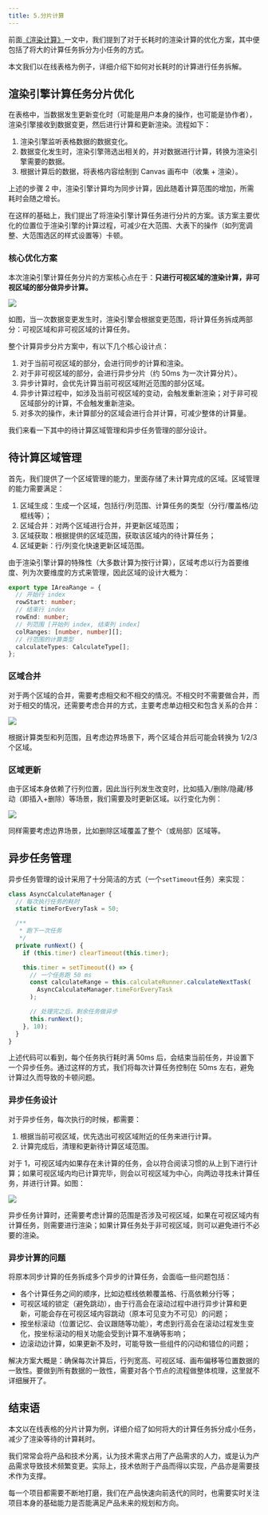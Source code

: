 ```yaml
---
title: 5.分片计算
---
```


前面[《渲染计算》](./render-engine-calculate.md)一文中，我们提到了对于长耗时的渲染计算的优化方案，其中便包括了将大的计算任务拆分为小任务的方式。

本文我们以在线表格为例子，详细介绍下如何对长耗时的计算进行任务拆解。

<!--more-->

## 渲染引擎计算任务分片优化

在表格中，当数据发生更新变化时（可能是用户本身的操作，也可能是协作者），渲染引擎接收到数据变更，然后进行计算和更新渲染。流程如下：

1. 渲染引擎监听表格数据的数据变化。
2. 数据变化发生时，渲染引擎筛选出相关的，并对数据进行计算，转换为渲染引擎需要的数据。
3. 根据计算后的数据，将表格内容绘制到 Canvas 画布中（收集 + 渲染）。

上述的步骤 2 中，渲染引擎计算均为同步计算，因此随着计算范围的增加，所需耗时会随之增长。

在这样的基础上，我们提出了将渲染引擎计算任务进行分片的方案。该方案主要优化的位置位于渲染引擎的计算过程，可减少在大范围、大表下的操作（如列宽调整、大范围选区的样式设置等）卡顿。

### 核心优化方案

本次渲染引擎计算任务分片的方案核心点在于：**只进行可视区域的渲染计算，非可视区域的部分做异步计算。**

![](https://github-imglib-1255459943.cos.ap-chengdu.myqcloud.com/render-splitter-calculate-4.jpg)

如图，当一次数据变更发生时，渲染引擎会根据变更范围，将计算任务拆成两部分：可视区域和非可视区域的计算任务。

整个计算异步分片方案中，有以下几个核心设计点：

1. 对于当前可视区域的部分，会进行同步的计算和渲染。
2. 对于非可视区域的部分，会进行异步分片（约 50ms 为一次计算分片）。
3. 异步计算时，会优先计算当前可视区域附近范围的部分区域。
4. 异步计算过程中，如涉及当前可视区域的变动，会触发重新渲染；对于非可视区域部分的计算，不会触发重新渲染。
5. 对多次的操作，未计算部分的区域会进行合并计算，可减少整体的计算量。

我们来看一下其中的待计算区域管理和异步任务管理的部分设计。

## 待计算区域管理

首先，我们提供了一个区域管理的能力，里面存储了未计算完成的区域。区域管理的能力需要满足：

1. 区域生成：生成一个区域，包括行/列范围、计算任务的类型（分行/覆盖格/边框线等）；
2. 区域合并：对两个区域进行合并，并更新区域范围；
3. 区域获取：根据提供的区域范围，获取该区域内的待计算任务；
4. 区域更新：行/列变化快速更新区域范围。

由于渲染引擎计算的特殊性（大多数计算为按行计算），区域考虑以行为首要维度、列为次要维度的方式来管理，因此区域的设计大概为：

```ts
export type IAreaRange = {
  // 开始行 index
  rowStart: number;
  // 结束行 index
  rowEnd: number;
  // 列范围 [开始列 index, 结束列 index]
  colRanges: [number, number][];
  // 行范围的计算类型
  calculateTypes: CalculateType[];
};
```

### 区域合并

对于两个区域的合并，需要考虑相交和不相交的情况。不相交时不需要做合并，而对于相交的情况，还需要考虑合并的方式，主要考虑单边相交和包含关系的合并：

![](https://github-imglib-1255459943.cos.ap-chengdu.myqcloud.com/render-splitter-calculate-5.jpg)

根据计算类型和列范围，且考虑边界场景下，两个区域合并后可能会转换为 1/2/3 个区域。

### 区域更新

由于区域本身依赖了行列位置，因此当行列发生改变时，比如插入/删除/隐藏/移动（即插入+删除）等场景，我们需要及时更新区域。以行变化为例：

![](https://github-imglib-1255459943.cos.ap-chengdu.myqcloud.com/render-splitter-calculate-6.jpg)

同样需要考虑边界场景，比如删除区域覆盖了整个（或局部）区域等。

## 异步任务管理

异步任务管理的设计采用了十分简洁的方式（一个`setTimeout`任务）来实现：

```ts
class AsyncCalculateManager {
  // 每次执行任务的耗时
  static timeForEveryTask = 50;

  /**
   * 跑下一次任务
   */
  private runNext() {
    if (this.timer) clearTimeout(this.timer);

    this.timer = setTimeout(() => {
      // 一个任务跑 50 ms
      const calculateRange = this.calculateRunner.calculateNextTask(
        AsyncCalculateManager.timeForEveryTask
      );

      // 处理完之后，剩余任务做异步
      this.runNext();
    }, 10);
  }
}
```

上述代码可以看到，每个任务执行耗时满 50ms 后，会结束当前任务，并设置下一个异步任务。通过这样的方式，我们将每次计算任务控制在 50ms 左右，避免计算过久而导致的卡顿问题。

### 异步任务设计

对于异步任务，每次执行的时候，都需要：

1. 根据当前可视区域，优先选出可视区域附近的任务来进行计算。
2. 计算完成后，清理和更新待计算区域范围。

对于 1，可视区域内如果存在未计算的任务，会以符合阅读习惯的从上到下进行计算；如果可视区域内均已计算完毕，则会以可视区域为中心，向两边寻找未计算任务，并进行计算。如图：

![](https://github-imglib-1255459943.cos.ap-chengdu.myqcloud.com/render-splitter-calculate-7.jpg)

异步任务计算时，还需要考虑计算的范围是否涉及可视区域，如果在可视区域内有计算任务，则需要进行渲染；如果计算任务处于非可视区域，则可以避免进行不必要的渲染。

### 异步计算的问题

将原本同步计算的任务拆成多个异步的计算任务，会面临一些问题包括：

- 各个计算任务之间的顺序，比如边框线依赖覆盖格、行高依赖分行等；
- 可视区域的锁定（避免跳动），由于行高会在滚动过程中进行异步计算和更新，可能会存在可视区域内容跳动（原本可见变为不可见）的问题；
- 按坐标滚动（位置记忆、会议跟随等功能），考虑到行高会在滚动过程发生变化，按坐标滚动的相关功能会受到计算不准确等影响；
- 边滚动边计算，如果更新不及时，可能导致一些组件的闪动和错位的问题；

解决方案大概是：确保每次计算后，行列宽高、可视区域、画布偏移等位置数据的一致性。要做到所有数据的一致性，需要对各个节点的流程做整体梳理，这里就不详细展开了。

## 结束语

本文以在线表格的分片计算为例，详细介绍了如何将大的计算任务拆分成小任务，减少了渲染等待的计算耗时。

我们常常会将产品和技术分离，认为技术需求占用了产品需求的人力，或是认为产品需求导致技术频繁变更。实际上，技术依附于产品而得以实现，产品亦是需要技术作为支撑。

每一个项目都需要不断地打磨，我们在产品快速向前迭代的同时，也需要实时关注项目本身的基础能力是否能满足产品未来的规划和方向。

